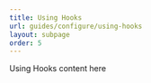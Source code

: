 ```yaml
---
title: Using Hooks
url: guides/configure/using-hooks
layout: subpage
order: 5
---
```


Using Hooks content here
